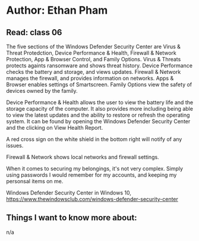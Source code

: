 # Author: Ethan Pham
## Read: class 06

The five sections of the Windows Defender Security Center are Virus & Threat Protedction, Device Performance & Health, Firewall & Network Protection, App & Browser Control, and Family Options. Virus & Threats protects againts ransomware and shows threat history. Device Performance checks the battery and storage, and views updates. Firewall & Network manages the firewall, and provides information on networks. Apps & Browser enables settings of Smartscreen. Family Options view the safety of devices owned by the family. 

Device Performance & Health allows the user to view the battery life and the storage capacity of the computer. It also provides more including being able to view the latest updates and the ability to restore or refresh the operating system. It can be found by opening the Windows Defender Security Center and the clicking on View Health Report.

A red cross sign on the white shield in the bottom right will notify of any issues.

Firewall & Network shows local networks and firewall settings.

When it comes to securing my belongings, it's not very complex. Simply using passwords I would remember for my accounts, and keeping my personsal items on me.


Windows Defender Security Center in Windows 10, https://www.thewindowsclub.com/windows-defender-security-center 

## Things I want to know more about:
n/a 
